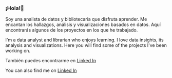 ### ¡Hola!👋

Soy una analista de datos y bibliotecaria que disfruta aprender. Me encantan los hallazgos, análisis y visualizaciones basados en datos. Aquí encontrarás algunos de los proyectos en los que he trabajado.

I'm a data analyst and librarian who enjoys learning. I love data insights, its analysis and visualizations. Here you will find some of the projects I've been working on.

También puedes encontrarme en [Linked In](https://www.linkedin.com/in/paulina-mondragon/)

You can also find me on [Linked In](https://www.linkedin.com/in/paulina-mondragon/)


<!--
**paumondragon/paumondragon** is a ✨ _special_ ✨ repository because its `README.md` (this file) appears on your GitHub profile.

Here are some ideas to get you started:

- 🔭 I’m currently working on ...
- 🌱 I’m currently learning ...
- 👯 I’m looking to collaborate on ...
- 🤔 I’m looking for help with ...
- 💬 Ask me about ...
- 📫 How to reach me: ...
- 😄 Pronouns: ...
- ⚡ Fun fact: ...
-->
